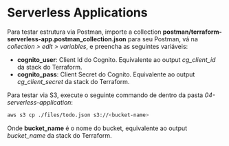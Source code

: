 # Serverless Applications

Para testar estrutura via Postman, importe a collection **postman/terraform-serverless-app.postman_collection.json** para seu Postman, vá na *collection > edit > variables*, e preencha as seguintes variáveis:
- **cognito_user**: Client Id do Cognito. Equivalente ao output *cg_client_id* da stack do Terraform.
- **cognito_pass**: Client Secret do Cognito. Equivalente ao output *cg_client_secret* da stack do Terraform.

Para testar via S3, execute o seguinte commando de dentro da pasta *04-serverless-application*:

```bash
aws s3 cp ./files/todo.json s3://<bucket-name>
```

Onde **bucket_name** é o nome do bucket, equivalente ao output *bucket_name* da stack do Terraform.